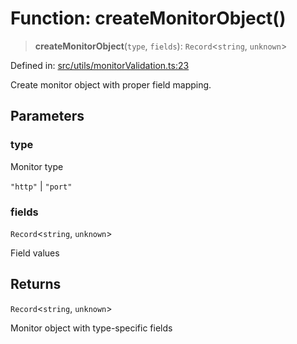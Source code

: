 # Function: createMonitorObject()

> **createMonitorObject**(`type`, `fields`): `Record`\<`string`, `unknown`\>

Defined in: [src/utils/monitorValidation.ts:23](https://github.com/Nick2bad4u/Uptime-Watcher/blob/2a45eeb1723f8f7089001af2c92aa07d82dfe7e4/src/utils/monitorValidation.ts#L23)

Create monitor object with proper field mapping.

## Parameters

### type

Monitor type

`"http"` | `"port"`

### fields

`Record`\<`string`, `unknown`\>

Field values

## Returns

`Record`\<`string`, `unknown`\>

Monitor object with type-specific fields
